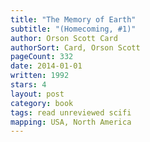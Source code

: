 ```yaml
---
title: "The Memory of Earth"
subtitle: "(Homecoming, #1)"
author: Orson Scott Card
authorSort: Card, Orson Scott
pageCount: 332
date: 2014-01-01
written: 1992
stars: 4
layout: post
category: book
tags: read unreviewed scifi
mapping: USA, North America
---
```

